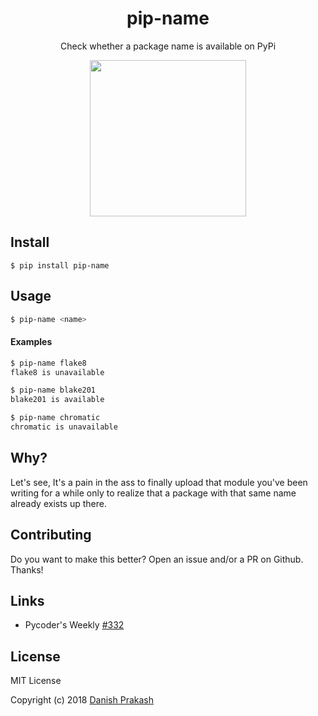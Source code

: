<h1 align="center">pip-name</h1>
<p align="center">Check whether a package name is available on PyPi</p>
<p align="center">
<img src="https://i.imgur.com/vL6Ip18.gif" height="250">
</p>

## Install

```console
$ pip install pip-name
```

## Usage

```sh
$ pip-name <name>
```

#### Examples

```sh
$ pip-name flake8
flake8 is unavailable

$ pip-name blake201
blake201 is available

$ pip-name chromatic
chromatic is unavailable
```

## Why?
Let's see, It's a pain in the ass to finally upload that module you've been writing for a while only to realize that a package with that same name already exists up there. 

## Contributing
Do you want to make this better? Open an issue and/or a PR on Github. Thanks!

## Links
- Pycoder's Weekly [#332](https://us4.campaign-archive.com/?u=9735795484d2e4c204da82a29&id=840b4a9e90)

## License
MIT License

Copyright (c) 2018 [Danish Prakash](https://github.com/prakashdanish)
